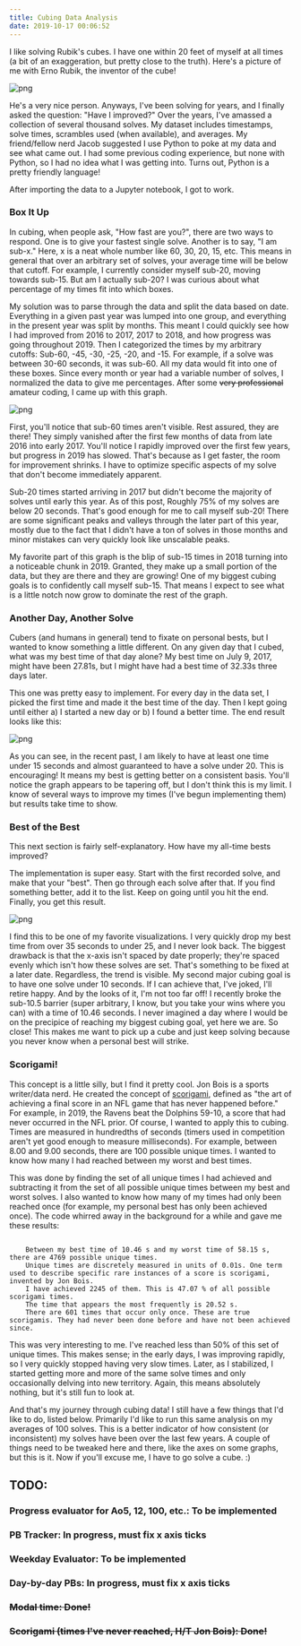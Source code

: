 ```yaml
---
title: Cubing Data Analysis
date: 2019-10-17 00:06:52
---
```

I like solving Rubik's cubes. I have one within 20 feet of myself at all times (a bit of an exaggeration, but pretty close to the truth). Here's a picture of me with Erno Rubik, the inventor of the cube!

![png](../images/Erno.png)

He's a very nice person. Anyways, I've been solving for years, and I finally asked the question: "Have I improved?" Over the years, I've amassed a collection of several thousand solves. My dataset includes timestamps, solve times, scrambles used (when available), and averages. My friend/fellow nerd Jacob suggested I use Python to poke at my data and see what came out. I had some previous coding experience, but none with Python, so I had no idea what I was getting into. Turns out, Python is a pretty friendly language!

After importing the data to a Jupyter notebook, I got to work.

### Box It Up

In cubing, when people ask, "How fast are you?", there are two ways to respond. One is to give your fastest single solve. Another is to say, "I am sub-x." Here, x is a neat whole number like 60, 30, 20, 15, etc. This means in general that over an arbitrary set of solves, your average time will be below that cutoff. For example, I currently consider myself sub-20, moving towards sub-15. But am I actually sub-20? I was curious about what percentage of my times fit into which boxes. 

My solution was to parse through the data and split the data based on date. Everything in a given past year was lumped into one group, and everything in the present year was split by months. This meant I could quickly see how I had improved from 2016 to 2017, 2017 to 2018, and how progress was going throughout 2019. Then I categorized the times by my arbitrary cutoffs: Sub-60, -45, -30, -25, -20, and -15. For example, if a solve was between 30-60 seconds, it was sub-60. All my data would fit into one of these boxes. Since every month or year had a variable number of solves, I normalized the data to give me percentages. After some ~~very professional~~ amateur coding, I came up with this graph.


![png](../images/output_2_0.png)

First, you'll notice that sub-60 times aren't visible. Rest assured, they are there! They simply vanished after the first few months of data from late 2016 into early 2017. You'll notice I rapidly improved over the first few years, but progress in 2019 has slowed. That's because as I get faster, the room for improvement shrinks. I have to optimize specific aspects of my solve that don't become immediately apparent. 

Sub-20 times started arriving in 2017 but didn't become the majority of solves until early this year. As of this post, Roughly 75% of my solves are below 20 seconds. That's good enough for me to call myself sub-20! There are some significant peaks and valleys through the later part of this year, mostly due to the fact that I didn't have a ton of solves in those months and minor mistakes can very quickly look like unscalable peaks.

My favorite part of this graph is the blip of sub-15 times in 2018 turning into a noticeable chunk in 2019. Granted, they make up a small portion of the data, but they are there and they are growing! One of my biggest cubing goals is to confidently call myself sub-15. That means I expect to see what is a little notch now grow to dominate the rest of the graph. 

### Another Day, Another Solve

Cubers (and humans in general) tend to fixate on personal bests, but I wanted to know something a little different. On any given day that I cubed, what was my best time of that day alone? My best time on July 9, 2017, might have been 27.81s, but I might have had a best time of 32.33s three days later. 

This one was pretty easy to implement. For every day in the data set, I picked the first time and made it the best time of the day. Then I kept going until either a) I started a new day or b) I found a better time. The end result looks like this: 

![png](../images/output_3_0.png)

As you can see, in the recent past, I am likely to have at least one time under 15 seconds and almost guaranteed to have a solve under 20. This is encouraging! It means my best is getting better on a consistent basis. You'll notice the graph appears to be tapering off, but I don't think this is my limit. I know of several ways to improve my times (I've begun implementing them) but results take time to show.

### Best of the Best

This next section is fairly self-explanatory. How have my all-time bests improved?

The implementation is super easy. Start with the first recorded solve, and make that your "best". Then go through each solve after that. If you find something better, add it to the list. Keep on going until you hit the end. Finally, you get this result.

![png](../images/output_4_0.png)

I find this to be one of my favorite visualizations. I very quickly drop my best time from over 35 seconds to under 25, and I never look back. The biggest drawback is that the x-axis isn't spaced by date properly; they're spaced evenly which isn't how these solves are set. That's something to be fixed at a later date. Regardless, the trend is visible. My second major cubing goal is to have one solve under 10 seconds. If I can achieve that, I've joked, I'll retire happy. And by the looks of it, I'm not too far off! I recently broke the sub-10.5 barrier (super arbitrary, I know, but you take your wins where you can) with a time of 10.46 seconds. I never imagined a day where I would be on the precipice of reaching my biggest cubing goal, yet here we are. So close! This makes me want to pick up a cube and just keep solving because you never know when a personal best will strike. 

### Scorigami!

This concept is a little silly, but I find it pretty cool. Jon Bois is a sports writer/data nerd. He created the concept of [scorigami](https://www.youtube.com/watch?v=9l5C8cGMueY), defined as "the art of achieving a final score in an NFL game that has never happened before." For example, in 2019, the Ravens beat the Dolphins 59-10, a score that had never occurred in the NFL prior. Of course, I wanted to apply this to cubing. Times are measured in hundredths of seconds (timers used in competition aren't yet good enough to measure milliseconds). For example, between 8.00 and 9.00 seconds, there are 100 possible unique times. I wanted to know how many I had reached between my worst and best times. 

This was done by finding the set of all unique times I had achieved and subtracting it from the set of all possible unique times between my best and worst solves. I also wanted to know how many of my times had only been reached once (for example, my personal best has only been achieved once). The code whirred away in the background for a while and gave me these results: 
```

    Between my best time of 10.46 s and my worst time of 58.15 s, there are 4769 possible unique times.
    Unique times are discretely measured in units of 0.01s. One term used to describe specific rare instances of a score is scorigami, invented by Jon Bois.
    I have achieved 2245 of them. This is 47.07 % of all possible scorigami times.
    The time that appears the most frequently is 20.52 s.
    There are 601 times that occur only once. These are true scorigamis. They had never been done before and have not been achieved since.
```

This was very interesting to me. I've reached less than 50% of this set of unique times. This makes sense; in the early days, I was improving rapidly, so I very quickly stopped having very slow times. Later, as I stabilized, I started getting more and more of the same solve times and only occasionally delving into new territory. Again, this means absolutely nothing, but it's still fun to look at. 

And that's my journey through cubing data! I still have a few things that I'd like to do, listed below. Primarily I'd like to run this same analysis on my averages of 100 solves. This is a better indicator of how consistent (or inconsistent) my solves have been over the last few years. A couple of things need to be tweaked here and there, like the axes on some graphs, but this is it. Now if you'll excuse me, I have to go solve a cube. :)

## TODO:
### Progress evaluator for Ao5, 12, 100, etc.: To be implemented
### PB Tracker: In progress, must fix x axis ticks
### Weekday Evaluator: To be implemented
### Day-by-day PBs: In progress, must fix x axis ticks
### ~~Modal time: Done!~~
### ~~Scorigami (times I've never reached, H/T Jon Bois): Done!~~